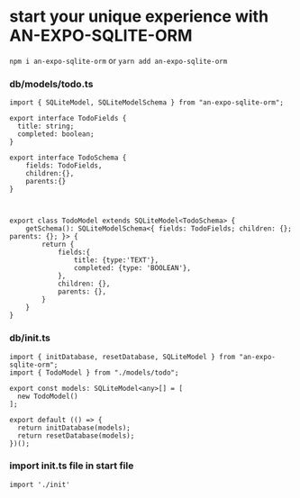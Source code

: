 # start your unique experience with AN-EXPO-SQLITE-ORM

`npm i an-expo-sqlite-orm` or `yarn add an-expo-sqlite-orm`

### db/models/todo.ts

```
import { SQLiteModel, SQLiteModelSchema } from "an-expo-sqlite-orm";

export interface TodoFields {
  title: string;
  completed: boolean;
}

export interface TodoSchema {
    fields: TodoFields,
    children:{},
    parents:{}
}



export class TodoModel extends SQLiteModel<TodoSchema> {
    getSchema(): SQLiteModelSchema<{ fields: TodoFields; children: {}; parents: {}; }> {
        return {
            fields:{
                title: {type:'TEXT'},
                completed: {type: 'BOOLEAN'},
            },
            children: {},
            parents: {},
        }
    }
}
```



### db/init.ts

```
import { initDatabase, resetDatabase, SQLiteModel } from "an-expo-sqlite-orm";
import { TodoModel } from "./models/todo";

export const models: SQLiteModel<any>[] = [
  new TodoModel()
];

export default (() => {
  return initDatabase(models);
  return resetDatabase(models);
})();
```

### import init.ts file in start file

`import './init'`